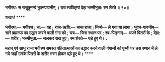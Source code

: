 **भगीरथ: स राजॢषॢनन्ये भुवनपावनीम् ।** **यत्र स्वपितृणां देहा भस्मीभूता: स्म शेरते ॥ १०॥** 

शब्दार्थ **** 

**भगीरथ:—** **भगीरथ** **; स:—** **वह** **; राज-ऋषि:—** **सन्त राजा** **; निन्ये—** **ले गया या लाया** **; भुवन-पावनीम्—** **सारे ब्रह्माण्ड का उद्धार करने** **वाली गंगा को** **; यत्र—** **जिस स्थान पर** **; स्व-पितृणाम्—** **अपने पितरों के** **; देहा:—** **शरीर** **; भस्मीभूता:—** **जलकर राख हुए** **; स्म शेरते—** **पड़े हुए थे।** **.** 

**महान् एवं साधु राजा भगीरथ समस्त पतितात्माओं का उद्धार करने वाली गंगाजी को पृथ्वी पर** **उस स्थान में ले गये जहाँ उनके पितरों के शरीर भस्म होकर पड़े हुए थे।** **** 